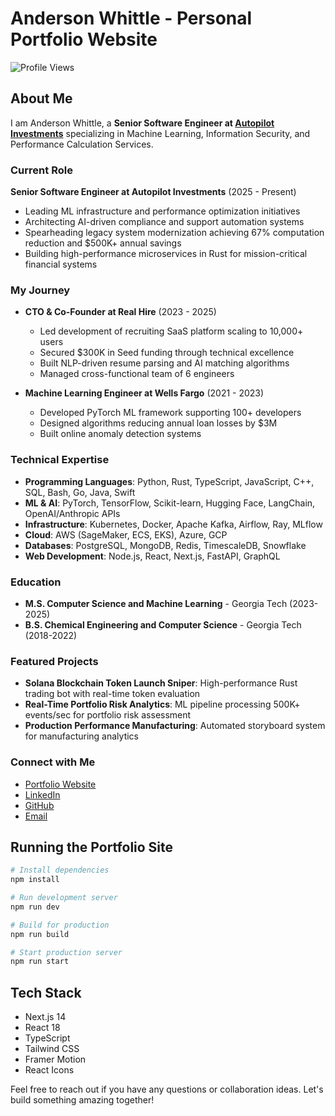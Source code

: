 # Anderson Whittle - Personal Portfolio Website

![Profile Views](https://komarev.com/ghpvc/?username=your-github-username&color=blue)
## About Me

I am Anderson Whittle, a **Senior Software Engineer at [Autopilot Investments](https://joinautopilot.com)** specializing in Machine Learning, Information Security, and Performance Calculation Services. 

### Current Role

**Senior Software Engineer at Autopilot Investments** (2025 - Present)
- Leading ML infrastructure and performance optimization initiatives
- Architecting AI-driven compliance and support automation systems
- Spearheading legacy system modernization achieving 67% computation reduction and $500K+ annual savings
- Building high-performance microservices in Rust for mission-critical financial systems

### My Journey

- **CTO & Co-Founder at Real Hire** (2023 - 2025)
  - Led development of recruiting SaaS platform scaling to 10,000+ users
  - Secured $300K in Seed funding through technical excellence
  - Built NLP-driven resume parsing and AI matching algorithms
  - Managed cross-functional team of 6 engineers

- **Machine Learning Engineer at Wells Fargo** (2021 - 2023)
  - Developed PyTorch ML framework supporting 100+ developers
  - Designed algorithms reducing annual loan losses by $3M
  - Built online anomaly detection systems

### Technical Expertise

- **Programming Languages**: Python, Rust, TypeScript, JavaScript, C++, SQL, Bash, Go, Java, Swift
- **ML & AI**: PyTorch, TensorFlow, Scikit-learn, Hugging Face, LangChain, OpenAI/Anthropic APIs
- **Infrastructure**: Kubernetes, Docker, Apache Kafka, Airflow, Ray, MLflow
- **Cloud**: AWS (SageMaker, ECS, EKS), Azure, GCP
- **Databases**: PostgreSQL, MongoDB, Redis, TimescaleDB, Snowflake
- **Web Development**: Node.js, React, Next.js, FastAPI, GraphQL

### Education

- **M.S. Computer Science and Machine Learning** - Georgia Tech (2023-2025)
- **B.S. Chemical Engineering and Computer Science** - Georgia Tech (2018-2022)

### Featured Projects

- **Solana Blockchain Token Launch Sniper**: High-performance Rust trading bot with real-time token evaluation
- **Real-Time Portfolio Risk Analytics**: ML pipeline processing 500K+ events/sec for portfolio risk assessment
- **Production Performance Manufacturing**: Automated storyboard system for manufacturing analytics

### Connect with Me

- [Portfolio Website](https://andersonwhittle.dev)
- [LinkedIn](https://www.linkedin.com/in/anderson-whittle/)
- [GitHub](https://github.com/awhittle6)
- [Email](mailto:awhittlex2@gmail.com)

## Running the Portfolio Site

```bash
# Install dependencies
npm install

# Run development server
npm run dev

# Build for production
npm run build

# Start production server
npm run start
```

## Tech Stack

- Next.js 14
- React 18
- TypeScript
- Tailwind CSS
- Framer Motion
- React Icons

Feel free to reach out if you have any questions or collaboration ideas. Let's build something amazing together!
